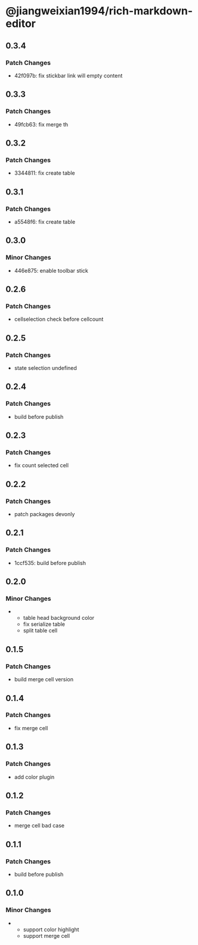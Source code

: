 # @jiangweixian1994/rich-markdown-editor

## 0.3.4

### Patch Changes

- 42f097b: fix stickbar link will empty content

## 0.3.3

### Patch Changes

- 49fcb63: fix merge th

## 0.3.2

### Patch Changes

- 3344811: fix create table

## 0.3.1

### Patch Changes

- a5548f6: fix create table

## 0.3.0

### Minor Changes

- 446e875: enable toolbar stick

## 0.2.6

### Patch Changes

- cellselection check before cellcount

## 0.2.5

### Patch Changes

- state selection undefined

## 0.2.4

### Patch Changes

- build before publish

## 0.2.3

### Patch Changes

- fix count selected cell

## 0.2.2

### Patch Changes

- patch packages devonly

## 0.2.1

### Patch Changes

- 1ccf535: build before publish

## 0.2.0

### Minor Changes

- - table head background color
  - fix serialize table
  - split table cell

## 0.1.5

### Patch Changes

- build merge cell version

## 0.1.4

### Patch Changes

- fix merge cell

## 0.1.3

### Patch Changes

- add color plugin

## 0.1.2

### Patch Changes

- merge cell bad case

## 0.1.1

### Patch Changes

- build before publish

## 0.1.0

### Minor Changes

- - support color highlight
  - support merge cell
